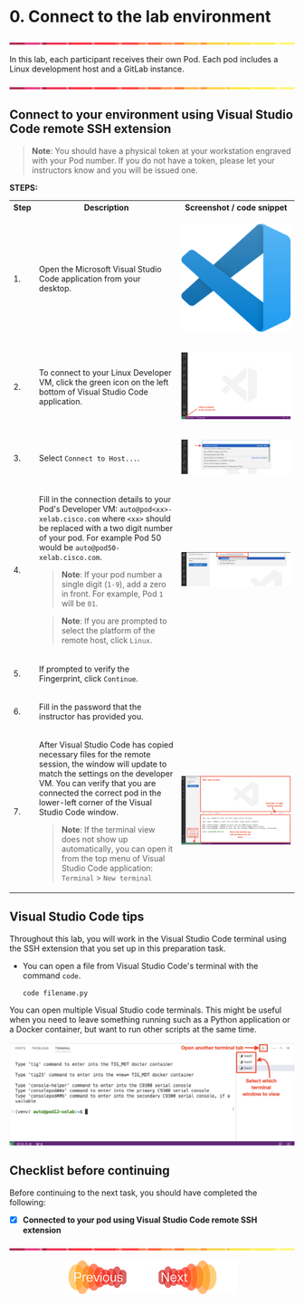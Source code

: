 # 0. Connect to the lab environment
![line](../assets/banner.png)

In this lab, each participant receives their own Pod. Each pod includes a Linux development host and a GitLab instance.

![line](../assets/banner.png)

## Connect to your environment using Visual Studio Code remote SSH extension

> **Note**: You should have a physical token at your workstation engraved with your Pod number. If you do not have a token, please let your instructors know and you will be issued one.

**STEPS:**

<table>

<tr><th>Step</th><th width=50%>Description</th><th>Screenshot / code snippet</th></tr>

<tr><td>1.</td><td>

Open the Microsoft Visual Studio Code application from your desktop.

</td><td>

![Visual Studio Code logo](./images/01-vscode-icon.png)
</td></tr>

<tr><td>2.</td><td>

To connect to your Linux Developer VM, click the green icon on the left bottom of Visual Studio Code application.

</td><td>

![Connect](./images/02-vscode-remotessh.png)

</td></tr>

<tr><td>3.</td><td>

Select `Connect to Host...`.

</td><td>

![Connect](./images/03-vscode-connect.png)

</td></tr>
<tr><td>4.</td><td>
    
Fill in the connection details to your Pod's Developer VM: `auto@pod<xx>-xelab.cisco.com` where `<xx>` should be replaced with a two digit number of your pod. For example Pod 50 would be `auto@pod50-xelab.cisco.com`.

> **Note**: If your pod number a single digit (`1-9`), add a zero in front. For example, Pod `1` will be `01`.

> **Note**: If you are prompted to select the platform of the remote host, click `Linux`.

</td><td>

![connect](./images/04-vscode-ssh.png)

</td></tr>
<tr><td>5.</td><td>

If prompted to verify the Fingerprint, click `Continue`.

</td></tr>
<tr><td>6.</td><td>

Fill in the password that the instructor has provided you.


</td></tr>
<tr><td>7.</td><td>

After Visual Studio Code has copied necessary files for the remote session, the window will update to match the settings on the developer VM. You can verify that you are connected the correct pod in the lower-left corner of the Visual Studio Code window.

> **Note**: If the terminal view does not show up automatically, you can open it from the top menu of Visual Studio Code application: `Terminal` > `New terminal`
</td><td>

![Overview](./images/05-vscode-terminal.png)

</td></tr>
</table>


## Visual Studio Code tips

Throughout this lab, you will work in the Visual Studio Code terminal using the SSH extension that you set up in this preparation task.

- You can open a file from Visual Studio Code's terminal with the command `code`.
    ```bash
    code filename.py
    ```

You can open multiple Visual Studio code terminals. This might be useful when you need to leave something running such as a Python application or a Docker container, but want to run other scripts at the same time.

![visual studio code terminals](./images/06-vscode-multiple-terminals.png)

## Checklist before continuing

Before continuing to the next task, you should have completed the following:

* [x] **Connected to your pod using Visual Studio Code remote SSH extension**


![line](../assets/banner.png)
<p align="center">
<a href="../README.md"><img src="../assets/previous.png" width="150px"></a>
<a href="../01-intro-apis/1.md"><img src="../assets/next.png" width="150px"></a>
</p>
